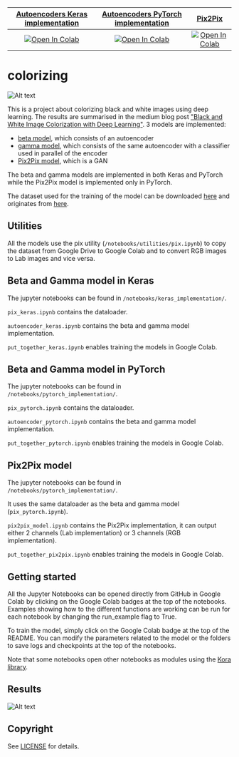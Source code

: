 | [Autoencoders Keras implementation](#beta-and-gamma-model-in-keras) | [Autoencoders PyTorch implementation](#beta-and-gamma-model-in-pytorch) | [Pix2Pix](#pix2pix-model) |
| :---: | :---: | :---: |
|[![Open In Colab](https://colab.research.google.com/assets/colab-badge.svg)](https://colab.research.google.com/github/guilbera/colorizing/blob/main/notebooks/keras_implementation/put_together_keras.ipynb) | [![Open In Colab](https://colab.research.google.com/assets/colab-badge.svg)](https://colab.research.google.com/github/guilbera/colorizing/blob/main/notebooks/pytorch_implementation/put_together_pytorch.ipynb) | [![Open In Colab](https://colab.research.google.com/assets/colab-badge.svg)](https://colab.research.google.com/github/guilbera/colorizing/blob/main/notebooks/pytorch_implementation/put_together_pix2pix.ipynb) |

# colorizing
![Alt text](B&W_color.png?raw=true)

This is a project about colorizing black and white images using deep learning. The results are summarised in the medium blog post ["Black and White Image Colorization with Deep Learning"][1]. 3 models are implemented:
* [beta model][2], which consists of an autoencoder
* [gamma model][2], which consists of the same autoencoder with a classifier used in parallel of the encoder
* [Pix2Pix model][3], which is a GAN

The beta and gamma models are implemented in both Keras and PyTorch while the Pix2Pix model is implemented only in PyTorch. 

The dataset used for the training of the model can be downloaded [here][4] and originates from [here][5].

## Utilities
All the models use the pix utility (`/notebooks/utilities/pix.ipynb`) to copy the dataset from Google Drive to Google Colab and to convert RGB images to Lab images and vice versa. 

## Beta and Gamma model in Keras
The jupyter notebooks can be found in `/notebooks/keras_implementation/`.

`pix_keras.ipynb` contains the dataloader.

`autoencoder_keras.ipynb` contains the beta and gamma model implementation. 

`put_together_keras.ipynb` enables training the models in Google Colab.

## Beta and Gamma model in PyTorch
The jupyter notebooks can be found in `/notebooks/pytorch_implementation/`.

`pix_pytorch.ipynb` contains the dataloader. 

`autoencoder_pytorch.ipynb` contains the beta and gamma model implementation. 

`put_together_pytorch.ipynb` enables training the models in Google Colab.

## Pix2Pix model
The jupyter notebooks can be found in `/notebooks/pytorch_implementation/`. 

It uses the same dataloader as the beta and gamma model (`pix_pytorch.ipynb`). 

`pix2pix_model.ipynb` contains the Pix2Pix implementation, it can output either 2 channels (Lab implementation) or 3 channels (RGB implementation). 

`put_together_pix2pix.ipynb` enables training the models in Google Colab.

## Getting started
All the Jupyter Notebooks can be opened directly from GitHub in Google Colab by clicking on the Google Colab badges at the top of the notebooks. Examples showing how to the different functions are working can be run for each notebook by changing the run_example flag to True.

To train the model, simply click on the Google Colab badge at the top of the README. You can modify the parameters related to the model or the folders to save logs and checkpoints at the top of the notebooks.

Note that some notebooks open other notebooks as modules using the [Kora library][6].

## Results
![Alt text](results.png?raw=true)

## Copyright
See [LICENSE](LICENSE) for details.

[1]: https://anne-guilbert.medium.com/black-and-white-image-colorization-with-deep-learning-53855922cda6 "Black and White Image Colorization with Deep Learning"
[2]: https://emilwallner.medium.com/colorize-b-w-photos-with-a-100-line-neural-network-53d9b4449f8d "How to colorize black & white photos with just 100 lines of neural network code"
[3]: https://arxiv.org/abs/1611.07004v3 "Image-to-Image Translation with Conditional Adversarial Networks"
[4]: https://drive.google.com/file/d/1hNXR_qPwNKS-z3xNQJ4fWlEWe-zES_nX/view?usp=sharing
[5]: https://www.floydhub.com/emilwallner/projects/color/43/data
[6]: https://medium.com/r/?url=https%3A%2F%2Fpypi.org%2Fproject%2Fkora%2F
